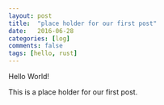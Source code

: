 ```yaml
---
layout: post
title:  "place holder for our first post"
date:   2016-06-28
categories: [log]
comments: false
tags: [hello, rust]
---
```

Hello World!

This is a place holder for our first post.
